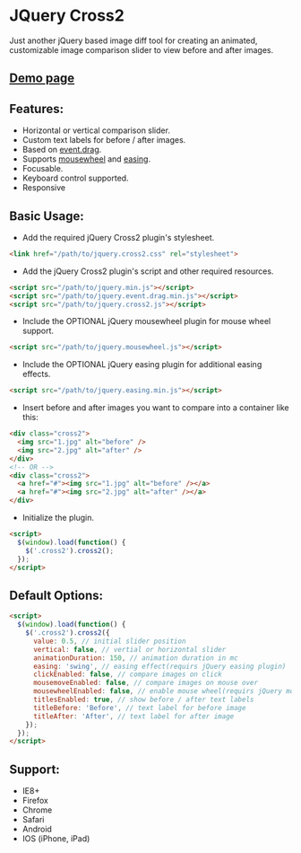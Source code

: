 JQuery Cross2
===================
Just another jQuery based image diff tool for creating an animated, customizable image comparison slider to view before and after images.

[Demo page](http://nxeed.github.io/jQuery-Cross2/)
-------------

Features:
-------------
* Horizontal or vertical comparison slider.
* Custom text labels for before / after images.
* Based on [event.drag](https://github.com/threedubmedia/jquery.threedubmedia/tree/master/event.drag).
* Supports [mousewheel](https://github.com/jquery/jquery-mousewheel) and [easing](https://github.com/gdsmith/jquery.easing).
* Focusable.
* Keyboard control supported.
* Responsive

Basic Usage:
-------------
* Add the required jQuery Cross2 plugin's stylesheet.
``` html
<link href="/path/to/jquery.cross2.css" rel="stylesheet">
```
* Add the jQuery Cross2 plugin's script and other required resources.
``` html
<script src="/path/to/jquery.min.js"></script>
<script src="/path/to/jquery.event.drag.min.js"></script>
<script src="/path/to/jquery.cross2.js"></script>
```
*  Include the OPTIONAL jQuery mousewheel plugin for mouse wheel support.
``` html
<script src="/path/to/jquery.mousewheel.js"></script>
```
*  Include the OPTIONAL jQuery easing plugin for additional easing effects.
``` html
<script src="/path/to/jquery.easing.min.js"></script>
```
* Insert before and after images you want to compare into a container like this:
``` html
<div class="cross2">
  <img src="1.jpg" alt="before" />
  <img src="2.jpg" alt="after" />
</div>
<!-- OR -->
<div class="cross2">
  <a href="#"><img src="1.jpg" alt="before" /></a>
  <a href="#"><img src="2.jpg" alt="after" /></a>
</div>
```
*  Initialize the plugin.
``` html
<script>
  $(window).load(function() {
    $('.cross2').cross2();
  });
</script>
```
Default Options:
-------------
``` html
<script>
  $(window).load(function() {
    $('.cross2').cross2({
      value: 0.5, // initial slider position
      vertical: false, // vertial or horizontal slider
      animationDuration: 150, // animation duration in mc
      easing: 'swing', // easing effect(requirs jQuery easing plugin)
      clickEnabled: false, // compare images on click
      mousemoveEnabled: false, // compare images on mouse over
      mousewheelEnabled: false, // enable mouse wheel(requirs jQuery mousewheel plugin)
      titlesEnabled: true, // show before / after text labels
      titleBefore: 'Before', // text label for before image
      titleAfter: 'After', // text label for after image
    });
  });
</script>
```
Support:
-------------
* IE8+
* Firefox
* Chrome
* Safari
* Android
* IOS (iPhone, iPad)
